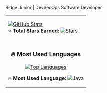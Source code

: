 Ridge Junior | DevSecOps Software Developer

<table>
<tr>
<td valign="top" align="left">
  
[![GitHub Stats](https://github-readme-stats.vercel.app/api?username=JuniorCarti&show_icons=true&theme=default&count_private=true&include_all_commits=true)](https://github.com/JuniorCarti)  
⭐ **Total Stars Earned:** ![Stars](https://img.shields.io/github/stars/JuniorCarti?style=flat-square&color=yellow)  

</td>
</tr>
<tr>
<td align="center">

### 🔥 Most Used Languages  
[![Top Languages](https://github-readme-stats.vercel.app/api/top-langs/?username=JuniorCarti&layout=compact&theme=default&langs_count=6&hide=css,html&border_radius=50)](https://github.com/JuniorCarti)  

🔥 **Most Used Language:** ![Java](https://img.shields.io/badge/Java-ED8B00?style=flat-square&logo=java&logoColor=white)  

</td>
</tr>
</table>
